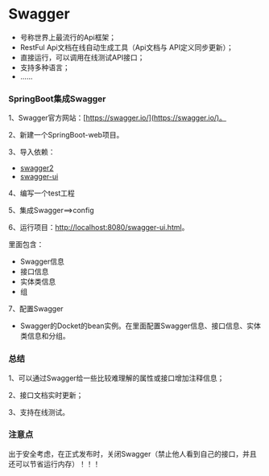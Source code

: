 # Swagger
- 号称世界上最流行的Api框架；
- RestFul Api文档在线自动生成工具（Api文档与  API定义同步更新）；
- 直接运行，可以调用在线测试API接口；
- 支持多种语言；
- ......

### SpringBoot集成Swagger
1、Swagger官方网站：[https://swagger.io/](https://swagger.io/)。

2、新建一个SpringBoot-web项目。

3、导入依赖：

* [swagger2](https://mvnrepository.com/artifact/io.springfox/springfox-swagger2/2.9.2)
* [swagger-ui](https://mvnrepository.com/artifact/io.springfox/springfox-swagger-ui/2.9.2)

4、编写一个test工程

5、集成Swagger==>config

6、运行项目：[http://localhost:8080/swagger-ui.html](http://localhost:8080/swagger-ui.html)。

里面包含：

- Swagger信息
- 接口信息
- 实体类信息
- 组

7、配置Swagger

- Swagger的Docket的bean实例。在里面配置Swagger信息、接口信息、实体类信息和分组。

### 总结

1、可以通过Swagger给一些比较难理解的属性或接口增加注释信息；

2、接口文档实时更新；

3、支持在线测试。

### 注意点

出于安全考虑，在正式发布时，关闭Swagger（禁止他人看到自己的接口，并且还可以节省运行内存）！！！